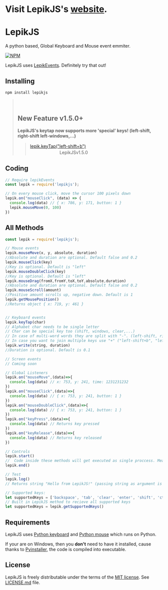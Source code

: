 # Visit LepikJS's [website](https://lepikjs.netlify.app/).

# LepikJS
A python based, Global Keyboard and Mouse event emmiter.

[![NPM](https://nodei.co/npm-dl/lepikjs.png)](https://www.npmjs.com/package/lepikjs)

LepikJS uses [LepikEvents](https://www.npmjs.com/package/lepikevents). Definitely try that out!

## Installing

    npm install lepikjs

> ㅤ
> ## New Feature v1.5.0+
>
> **LepikJS's keytap now supports more 'special' keys! (left-shift, right-shift left-windows,...)**
>
> > [lepik.keyTap("left-shift+b")](#all-methods)
>  ㅤㅤㅤㅤㅤㅤㅤㅤㅤㅤㅤㅤㅤㅤㅤㅤㅤㅤㅤㅤㅤㅤ   ㅤㅤㅤLepikJSv1.5.0

## Coding

```javascript
// Require lepikEvents
const lepik = require('lepikjs');

// On every mouse click, move the cursor 100 pixels down
lepik.on("mouseClick", (data) => {
  console.log(data) // { x: 786, y: 171, button: 1 }
  lepik.mouseMove(0, 100)
})

```

## All Methods

```javascript
const lepik = require('lepikjs');

// Mouse events
lepik.mouseMove(x, y, absolute, duration)
//Absolute and duration are optional. Default false and 0.2
lepik.mouseClick(key)
//Key is optional. Default is "left"
lepik.mouseDoubleClick(key)
//Key is optional. Default is "left"
lepik.mouseDrag(fromX,fromY,toX,toY,absolute,duration)
//Absolute and duration are optional. Default false and 0.2
lepik.mouseScroll(amount)
//Positive amount scrolls up, negative down. Default is 1
lepik.getMousePosition()
//Returns object { x: 719, y: 461 }


// Keyboard events
lepik.keyTap(char)
// Alphabet char needs to be single letter
// Char can be special key too (shift, windows, clear,...)
// In case of multi-word words they are split with "-". (left-shift, right-shift,left-windows,...)
// In case you want to join multiple keys use "+" ("left-shift+b", "left-shift+x")
lepik.write(string, duration)
//Duration is optional. Default is 0.1

// Screen events
// Coming soon

// Global Listeners
lepik.on("mouseMove",(data)=>{
  console.log(data) // x: 753, y: 241, time: 1231231232
})
lepik.on("mouseClick",(data)=>{
  console.log(data) // { x: 753, y: 241, button: 1 }
})
lepik.on("mouseDoubleClick",(data)=>{
  console.log(data) // { x: 753, y: 241, button: 1 }
})
lepik.on("keyPress",(data)=>{
  console.log(data) // Returns key pressed
})
lepik.on("keyRelease",(data)=>{
  console.log(data) // Returns key released
})

// Controls
lepik.start() 
//  Code inside these methods will get executed as single proccess. Meaning faster results
lepik.end() 

// Test
lepik.log()
// Returns string "Hello from LepikJS!" (passing string as argument is allowed)

// Supported keys:
let supportedKeys = ['backspace', 'tab', 'clear', 'enter', 'shift', 'ctrl', 'alt', 'pause', 'caps-lock', 'esc', 'spacebar', 'page-up', 'page-down', 'end', 'home', 'left', 'up', 'right', 'down', 'select', 'print-screen', 'insert', 'delete', 'a', 'b', 'c', 'd', 'e', 'f', 'g', 'h', 'i', 'j', 'k', 'l', 'm', 'n', 'o', 'p', 'q', 'r', 's', 't', 'u', 'v', 'w', 'x', 'y', 'z', 'left-windows', 'right-windows', '0', '1', '2', '3', '4', '5', '6', '7', '8', '9', '*', 'f1', 'f2', 'f3', 'f4', 'f5', 'f6', 'f7', 'f8', 'f9', 'f10', 'f11', 'f12', 'f13', 'f14', 'f15', 'f16', 'f17', 'f18', 'f19', 'f20', 'f21', 'f22', 'f23', 'f24', 'num-lock', 'scroll-lock', 'left-shift', 'right-shift', 'left-ctrl', 'right-ctrl', 'left-menu', 'right-menu', 'volume-mute', 'volume-down', 'volume-up', 'next-track', 'previous-track', 'stop-media', ',', '.', 'play', 'zoom', 'clear']
// Built in LepikJS method to recieve all supported keys
let supportedKeys = lepik.getSupportedKeys()

```

## Requirements

LepikJS uses [Python keyboard](https://github.com/boppreh/keyboard) and [Python mouse](https://github.com/boppreh/mouse) which runs on Python. 

If your are on Windows, then you **don't** need to have it installed, cause thanks to [Pyinstaller](https://github.com/pyinstaller/pyinstaller), the code is compiled into executable.


## License
LepikJS is freely distributable under the terms of the [MIT license](http://opensource.org/licenses/MIT). 
See [LICENSE.md](./LICENSE.md) file.